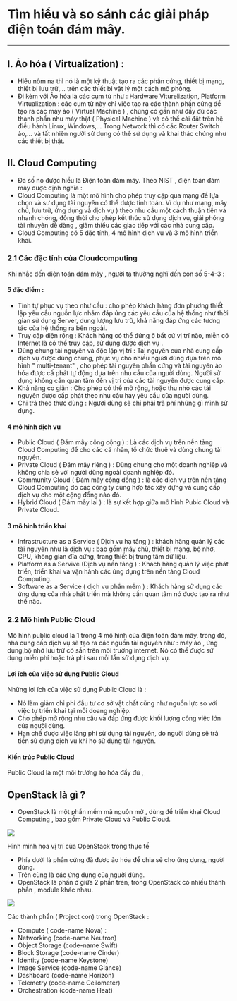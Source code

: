 # Tìm hiểu và so sánh các giải pháp điện toán đám mây.
-----------------------------------------------------------------

## I. Ảo hóa ( Virtualization) :
- Hiểu nôm na thì nó là một kỹ thuật tạo ra các phần cứng, thiết bị mạng, thiết bị lưu trữ,... trên các thiết bi vật lý một cách mô phỏng.
- Đi kèm với Ảo hóa là các cụm từ như : Hardware Viturelization, Platform Virtualization : các cụm từ này chỉ việc tạo ra các thành phần cứng để tạo ra các máy ảo ( Virtual Machine ) , chúng có gần như đầy đủ các thành phần như máy thật ( Physical Machine ) và có thể cài đặt trên hệ điều hành Linux, Windows,... Trong Network thì có các Router Switch ảo,... và tất nhiên người sử dụng có thể sử dụng và khai thác chúng như các thiết bị thật.

## II. Cloud Computing
- Đa số nó được hiểu là Điện toán đám mây. Theo NIST , điện toán đám mây được định nghĩa :
- Cloud Computing là một mô hình cho phép truy cập qua mạng để lựa chọn và sư dụng tài nguyên có thể dược tính toán. Ví dụ như mạng, máy chủ, lưu trữ, ứng dụng và dịch vụ ) theo nhu cầu một cách thuận tiện và nhanh chóng, đồng thời cho phép kết thúc sử dụng dịch vụ, giải phóng tài nhuyên dễ  dàng , giảm thiểu các giao tiếp với các nhà cung cấp.
- Cloud Computing có 5 đặc tính, 4 mô hình dịch vụ và 3 mô hình triển khai.
### 2.1 Các đặc tính của Cloudcomputing
Khi nhắc đến điện toán đám mây , người ta thường nghĩ đến con số 5-4-3 : 
#### 5 đặc điểm :
- Tính tự phục vụ theo như cầu : cho phép khách hàng đơn phương thiết lập yêu cầu nguồn lực nhằm đáp ứng các yêu cầu của hệ thống như thời gian sử dụng Server, dung lượng lưu trữ, khả năng đáp ứng các tương tác của hệ thống ra bên ngoài.
- Truy cập diện rộng : Khách hàng có thể đứng ở bất cứ vị trí nào, miễn có Internet là có thể truy cập, sử dụng được dịch vụ .
- Dùng chung tài nguyên và độc lập vị trí : Tài nguyên của nhà cung cấp dịch vụ được dùng chung, phục vụ cho nhiều người dùng dựa trên mô hình " multi-tenant" , cho phép tài nguyên phần cứng và tài nguyên ảo hóa được cấ phát tự động dựa trên nhu cầu của người dùng. Người sử dụng không cần quan tâm đến vị trí của các tài nguyên được cung cấp.
- Khả năng co giãn : Cho phép có thể mở rộng, hoặc thu nhỏ các tài nguyên được cấp phát theo nhu cầu hay yêu cầu của người dùng.
- Chi trả theo thực dùng : Người dùng sẽ chỉ phải trả phí những gì mình sử dụng.

#### 4 mô hinh dịch vụ
- Public Cloud ( Đám mây công cộng ) : Là các dịch vụ trên nền tảng Cloud Computing để cho các cá nhân, tổ chức thuê và dùng chung tài nguyên.
- Private Cloud ( Đám mây riêng ) : Dùng chung cho một doanh nghiệp và không chia sẻ với người dùng ngoài doanh nghiệp đó.
- Community Cloud ( Đám mây cộng đồng ) : là các dịch vụ trên nền tảng Cloud Computing do các công ty cùng hợp tác xây dựng và cung cấp dịch vụ cho một cộng đồng nào đó.
- Hybrid Cloud ( Đám mây lai ) : là sự kết hợp giữa mô hình Pubic Cloud và Private Cloud.

#### 3 mô hình triển khai
- Infrastructure as a Service ( Dịch vụ hạ tầng ) : khách hàng quản lý các tài nguyên như là dịch vụ : bao gồm máy chủ, thiết bị mạng, bộ nhớ, CPU, không gian đĩa cứng, trang thiết bị trung tâm dữ liệu.
- Platform as a Servive (Dịch vụ nền tảng ) : Khách hàng quản lý việc phát triển, triển khai và vận hành các ứng dụng trên nền tảng Cloud Computing.
- Software as a Service ( dịch vụ phần mềm ) : Khách hàng sử dụng các ứng dụng của nhà phát triển mà không cần quan tâm nó được tạo ra như thế nào.
### 2.2 Mô hình Public Cloud
Mô hình public cloud là 1 trong 4 mô hình của điện toán đám mây, trong đó, nhà cung cấp dịch vụ sẽ tạo ra các nguồn tài nguyên như : máy ảo , ứng dụng,bộ nhớ lưu trữ có sẵn trên môi trường internet. Nó có thể được sử dụng miễn phí hoặc trả phí sau mỗi lần sử dụng dịch vụ.

#### Lợi ích của việc sử dụng Public Cloud

Những lợi ích của việc sử dụng Public Cloud là : 
- Nó làm giảm chi phí đầu tư cơ sở vật chất cũng như nguồn lực so với việc tự triển khai tại mỗi doang nghiệp.
- Cho phép mở rộng nhu cầu và đáp ứng được khối lượng công việc lớn của người dùng.
- Hạn chế được việc lãng phí sử dụng tài nguyên, do người dùng sẽ trả tiền sử dụng dịch vụ khi họ sử dụng tài nguyên.
#### Kiến trúc Public Cloud

Public Cloud là một môi trường ảo hóa đầy đủ , 

## OpenStack là gì ?
- OpenStack là một phần mềm mã nguồn mở , dùng để triển khai Cloud Computing , bao gồm Private Cloud và Public Cloud.

<img src="https://i.imgur.com/1QPvTGM.png">

Hình minh họa vị trí của OpenStack trong thực tế
- Phía dưới là phần cứng đã được ảo hóa để chia sẻ cho ứng dụng, người dùng.
- Trên cùng là các ứng dụng của người dùng.
- OpenStack là phần ở giữa 2 phần tren, trong OpenStack có nhiều thành phần , module khác nhau.

<img src="https://i.imgur.com/IuAdtJQ.png">

Các thành phần ( Project con) trong OpenStack :

- Compute ( code-name Nova) : 
- Networking (code-name Neutron)
- Object Storage (code-name Swift)
- Block Storage (code-name Cinder)
- Identity (code-name Keystone)
- Image Service (code-name Glance)
- Dashboard (code-name Horizon)
- Telemetry (code-name Ceilometer)
- Orchestration (code-name Heat)

